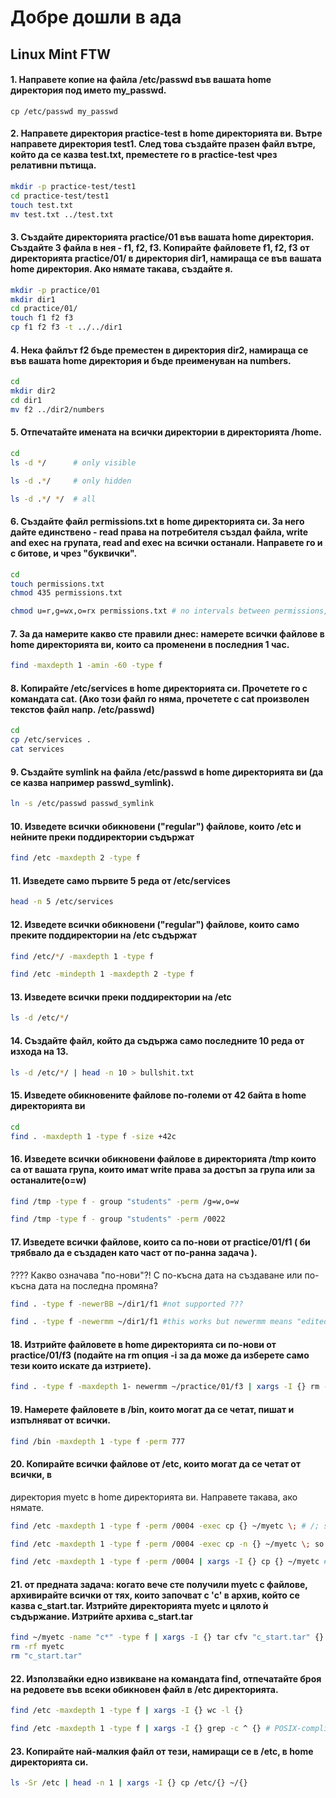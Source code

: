 # Добре дошли в ада
## Linux Mint FTW

#### 1. Направете копие на файла /etc/passwd във вашата home директория под името my_passwd.
```shell
cp /etc/passwd my_passwd
```
#### 2. Направете директория practice-test в home директорията ви. Вътре направете директория test1. След това създайте празен файл вътре, който да се казва test.txt, преместете го в practice-test чрез релативни пътища.
```bash
mkdir -p practice-test/test1
cd practice-test/test1
touch test.txt
mv test.txt ../test.txt
```
#### 3. Създайте директорията practice/01 във вашата home директория. Създайте 3 файла в нея - f1, f2, f3. Копирайте файловете f1, f2, f3 от директорията practice/01/ в директория dir1, намираща се във вашата home директория. Ако нямате такава, създайте я.
```bash
mkdir -p practice/01
mkdir dir1
cd practice/01/
touch f1 f2 f3
cp f1 f2 f3 -t ../../dir1
```
#### 4. Нека файлът f2 бъде преместен в директория dir2, намираща се във вашата home директория и бъде преименуван на numbers.
```bash
cd
mkdir dir2
cd dir1
mv f2 ../dir2/numbers
```
#### 5. Отпечатайте имената на всички директории в директорията /home.
```bash
cd
ls -d */      # only visible
```
```bash
ls -d .*/     # only hidden
```
```bash
ls -d .*/ */  # all
```
#### 6. Създайте файл permissions.txt в home директорията си. За него дайте единствено - read права на потребителя създал файла, write and exec на групата, read and exec на всички останали. Направете го и с битове, и чрез "буквички".
``` bash
cd
touch permissions.txt
chmod 435 permissions.txt
```
```bash
chmod u=r,g=wx,o=rx permissions.txt # no intervals between permissions, only comma
```
#### 7. За да намерите какво сте правили днес: намерете всички файлове в home директорията ви, които са променени в последния 1 час.
```bash
find -maxdepth 1 -amin -60 -type f
```
#### 8. Копирайте /etc/services в home директорията си. Прочетете го с командата cat. (Ако този файл го няма, прочетете с cat произволен текстов файл напр. /etc/passwd)
```bash
cd
cp /etc/services .
cat services
```
#### 9. Създайте symlink на файла /etc/passwd в home директорията ви (да се казва например passwd_symlink).
```bash
ln -s /etc/passwd passwd_symlink
```
#### 10. Изведете всички обикновени ("regular") файлове, които /etc и нейните преки поддиректории съдържат
```bash
find /etc -maxdepth 2 -type f 
```
#### 11. Изведете само първите 5 реда от /etc/services
```bash
head -n 5 /etc/services
```
#### 12. Изведете всички обикновени ("regular") файлове, които само преките поддиректории на /etc съдържат
```bash
find /etc/*/ -maxdepth 1 -type f
```
```bash
find /etc -mindepth 1 -maxdepth 2 -type f
```
#### 13. Изведете всички преки поддиректории на /etc
```bash
ls -d /etc/*/
```
#### 14. Създайте файл, който да съдържа само последните 10 реда от изхода на 13.
```bash
ls -d /etc/*/ | head -n 10 > bullshit.txt
```
#### 15. Изведете обикновените файлове по-големи от 42 байта в home директорията ви
```bash
cd
find . -maxdepth 1 -type f -size +42c
```
#### 16. Изведете всички обикновени файлове в директорията /tmp които са от вашата група, които имат write права за достъп за група или за останалите(o=w)
```bash
find /tmp -type f - group "students" -perm /g=w,o=w
```
```bash
find /tmp -type f - group "students" -perm /0022
```
#### 17. Изведете всички файлове, които са по-нови от practice/01/f1 ( би трябвало да е създаден като част от по-ранна задача ).
???? Какво означава "по-нови"?! С по-късна дата на създаване или по-късна дата на последна промяна?
```sh
find . -type f -newerBB ~/dir1/f1 #not supported ???
```
```bash
find . -type f -newermm ~/dir1/f1 #this works but newermm means "edited after, not created after"
```
#### 18. Изтрийте файловете в home директорията си по-нови от practice/01/f3 (подайте на rm опция -i за да може да изберете само тези които искате да изтриете).
```bash
find . -type f -maxdepth 1- newermm ~/practice/01/f3 | xargs -I {} rm -i {}
```
#### 19. Намерете файловете в /bin, които могат да се четат, пишат и изпълняват от всички.
```bash
find /bin -maxdepth 1 -type f -perm 777
```
#### 20. Копирайте всички файлове от /etc, които могат да се четат от всички, в
директория myetc в home директорията ви. Направете такава, ако нямате.
```bash
find /etc -maxdepth 1 -type f -perm /0004 -exec cp {} ~/myetc \; # /; shows that the subcommand end there
```
```bash
find /etc -maxdepth 1 -type f -perm /0004 -exec cp -n {} ~/myetc \; so that already existing files with the same name won't be replaced by the new ones
```
```bash
find /etc -maxdepth 1 -type f -perm /0004 | xargs -I {} cp {} ~/myetc # -I and the placeholder {} allow the same thing
```
#### 21. от предната задача: когато вече сте получили myetc с файлове, архивирайте всички от тях, които започват с 'c' в архив, който се казва c_start.tar. Изтрийте директорията myetc и цялото ѝ съдържание. Изтрийте архива c_start.tar
```bash
find ~/myetc -name "c*" -type f | xargs -I {} tar cfv "c_start.tar" {}
rm -rf myetc
rm "c_start.tar"
```
#### 22. Използвайки едно извикване на командата find, отпечатайте броя на редовете във всеки обикновен файл в /etc директорията.
```bash
find /etc -maxdepth 1 -type f | xargs -I {} wc -l {}
```
```bash
find /etc -maxdepth 1 -type f | xargs -I {} grep -c ^ {} # POSIX-compliant solution
```
#### 23. Копирайте най-малкия файл от тези, намиращи се в /etc, в home директорията си.
```bash
ls -Sr /etc | head -n 1 | xargs -I {} cp /etc/{} ~/{}
```
